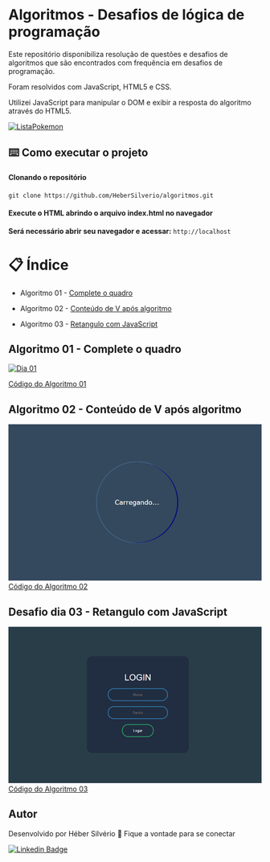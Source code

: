 # Algoritmos - Desafios de lógica de programação

Este repositório disponibiliza resolução de questões e desafios de algoritmos que são encontrados com frequência em desafios de programação.

Foram resolvidos com JavaScript, HTML5 e CSS.

Utilizei JavaScript para manipular o DOM e exibir a resposta do algoritmo através do HTML5.

<a target="_blank" rel="noopener noreferrer" href="">
    <img src="" alt="ListaPokemon" style="max-width: 40%;">
</a> </br>

## ⌨️ Como executar o projeto
#### Clonando o repositório
``` 
git clone https://github.com/HeberSilverio/algoritmos.git

```
#### Execute o HTML abrindo o arquivo index.html no navegador
**Será necessário abrir seu navegador e acessar:** `http://localhost`

# 📋 Índice
 
* Algoritmo 01 - <a href="https://github.com/HeberSilverio/30diasDeJavaScript-HTML-CSS#desafio-dia-01---3d-responsive-touch-slider">Complete o quadro</a> 

* Algoritmo 02 - <a href="https://github.com/HeberSilverio/30diasDeCSS#desafio-dia-02---loader-animado">Conteúdo de V após algoritmo</a> 

* Algoritmo 03 - <a href="https://github.com/HeberSilverio/30diasDeCSS#desafio-dia-03---formul%C3%A1rio-de-login-animado">Retangulo com JavaScript</a> 

## Algoritmo 01 - Complete o quadro
<a target="_blank" rel="noopener noreferrer" href="https://github.com/HeberSilverio/30diasDeJavaScript-HTML-CSS/blob/main/Dia%2001/gif/Slide3D.gif?raw=true">
    <img src="https://github.com/HeberSilverio/30diasDeJavaScript-HTML-CSS/blob/main/Dia%2001/gif/Slide3D.gif?raw=true" alt="Dia 01" style="max-width: 100%;">
</a> </br>

<a href="https://github.com/HeberSilverio/30diasDeCSS/tree/main/Dia%2001">Código do Algoritmo 01</a> </br>

## Algoritmo 02 - Conteúdo de V após algoritmo
<a target="_blank" rel="noopener noreferrer" href="https://raw.githubusercontent.com/HeberSilverio/30diasDeCSS/main/Dia%2002/gif/loading.gif">
    <img src="https://raw.githubusercontent.com/HeberSilverio/30diasDeCSS/main/Dia%2002/gif/loading.gif" alt="Dia 02" style="max-width: 100%;">
</a>
<a href="https://github.com/HeberSilverio/30diasDeCSS/tree/main/Dia%2002">Código do Algoritmo 02</a> </br>


## Desafio dia 03 - Retangulo com JavaScript 
<a target="_blank" rel="noopener noreferrer" href="/gif/loginAnimado.gif">
    <img src="https://raw.githubusercontent.com/HeberSilverio/30diasDeCSS/main/Dia%2003/gif/loginAnimado.gif" alt="Dia 03" style="max-width: 100%;">
</a>
<a href="https://github.com/HeberSilverio/30diasDeCSS/tree/main/Dia%2003">Código do Algoritmo 03</a> </br>



## Autor
Desenvolvido por Héber Silvério 👋 Fique a vontade para se conectar

<a href="https://www.linkedin.com/in/hebersilverio/" rel="nofollow"><img src="https://camo.githubusercontent.com/c93fed3759c4a34198be7edef401a101e9454245/68747470733a2f2f696d672e736869656c64732e696f2f62616467652f6c696e6b6564696e2d2532333030373742352e7376673f267374796c653d666f722d7468652d6261646765266c6f676f3d6c696e6b6564696e266c6f676f436f6c6f723d7768697465266c696e6b3d68747470733a2f2f7777772e6c696e6b6564696e2e636f6d2f696e2f6d617263696c696f636f72726569612f" alt="Linkedin Badge" data-canonical-src="https://img.shields.io/badge/linkedin-%230077B5.svg?&amp;style=for-the-badge&amp;logo=linkedin&amp;logoColor=white&amp;link=https://www.linkedin.com/in/hebersilverio/" style="max-width:100%;"></a>